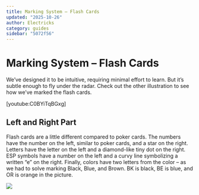 ```yaml
---
title: Marking System – Flash Cards
updated: "2025-10-26"
author: Electricks
category: guides
sidebar: "5072f56"
---
```


# Marking System – Flash Cards

We’ve designed it to be intuitive, requiring minimal effort to learn. But it’s subtle enough to fly under the radar. Check out the other illustration to see how we’ve marked the flash cards.

[youtube:C0BYiTqBGxg]

## Left and Right Part

Flash cards are a little different compared to poker cards. The numbers have the number on the left, similar to poker cards, and a star on the right. Letters have the letter on the left and a diamond-like tiny dot on the right. ESP symbols have a number on the left and a curvy line symbolizing a written “e” on the right. Finally, colors have two letters from the color – as we had to solve marking Black, Blue, and Brown. BK is black, BE is blue, and OR is orange in the picture.

![](https://electricks.info/wp-content/uploads/2024/06/Flash-Marking-1-1024x768.jpg)